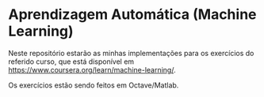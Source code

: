 # Aprendizagem Automática (Machine Learning)

Neste repositório estarão as minhas implementações para os exercícios do referido curso, que está disponível em https://www.coursera.org/learn/machine-learning/.

Os exercícios estão sendo feitos em Octave/Matlab.
